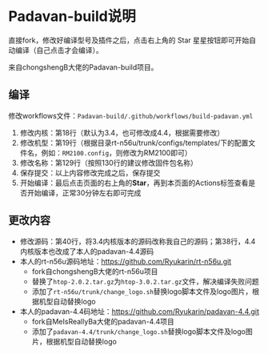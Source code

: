 # Padavan-build说明

直接fork，修改好编译型号及插件之后，点击右上角的 Star 星星按钮即可开始自动编译（自己点击才会编译）。

来自chongshengB大佬的Padavan-build项目。

## 编译

修改workflows文件：`Padavan-build/.github/workflows/build-padavan.yml`

1. 修改内核：第18行（默认为3.4，也可修改成4.4，根据需要修改）
2. 修改机型：第19行（根据目录rt-n56u/trunk/configs/templates/下的配置文件名，例如：`RM2100.config`，则修改为RM2100即可）
3. 修改名称：第129行（按照130行的建议修改固件包名称）
4. 保存提交：以上内容修改完成之后，保存提交
5. 开始编译：最后点击页面的右上角的**Star**，再到本页面的Actions标签查看是否开始编译，正常30分钟左右即可完成

## 更改内容

- 修改源码：第40行，将3.4内核版本的源码改称我自己的源码；第38行，4.4内核版本也改成了本人的padavan-4.4源码
- 本人的rt-n56u源码地址：https://github.com/Ryukarin/rt-n56u.git
  - fork自chongshengB大佬的rt-n56u项目
  - 替换了`htop-2.0.2.tar.gz`为`htop-3.0.2.tar.gz`文件，解决编译失败问题
  - 添加了`rt-n56u/trunk/change_logo.sh`替换logo脚本文件及logo图片，根据机型自动替换logo
- 本人的padavan-4.4码地址：https://github.com/Ryukarin/padavan-4.4.git
  - fork自MeIsReallyBa大佬的padavan-4.4项目
  - 添加了`padavan-4.4/trunk/change_logo.sh`替换logo脚本文件及logo图片，根据机型自动替换logo

